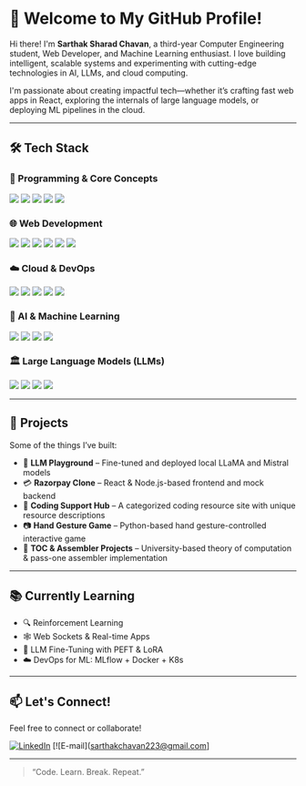 # 👋 Welcome to My GitHub Profile!

Hi there! I'm **Sarthak Sharad Chavan**, a third-year Computer Engineering student, Web Developer, and Machine Learning enthusiast. I love building intelligent, scalable systems and experimenting with cutting-edge technologies in AI, LLMs, and cloud computing.

I'm passionate about creating impactful tech—whether it’s crafting fast web apps in React, exploring the internals of large language models, or deploying ML pipelines in the cloud.

---

## 🛠️ Tech Stack

### 🔹 Programming & Core Concepts
<p align="left">
<img src="https://img.shields.io/badge/C++-00599C?style=for-the-badge&logo=c%2B%2B&logoColor=white" />
<img src="https://img.shields.io/badge/Python-3776AB?style=for-the-badge&logo=python&logoColor=white" />
<img src="https://img.shields.io/badge/Flask-000000?style=for-the-badge&logo=flask&logoColor=white" />
<img src="https://img.shields.io/badge/SQL-4479A1?style=for-the-badge&logo=mysql&logoColor=white" />
<img src="https://img.shields.io/badge/Vector%20DB-005571?style=for-the-badge&logo=redis&logoColor=white" />
</p>

### 🌐 Web Development
<p align="left">
<img src="https://img.shields.io/badge/HTML5-E34F26?style=for-the-badge&logo=html5&logoColor=white" />
<img src="https://img.shields.io/badge/CSS3-1572B6?style=for-the-badge&logo=css3&logoColor=white" />
<img src="https://img.shields.io/badge/JavaScript-F7DF1E?style=for-the-badge&logo=javascript&logoColor=black" />
<img src="https://img.shields.io/badge/React-20232A?style=for-the-badge&logo=react&logoColor=61DAFB" />
<img src="https://img.shields.io/badge/Node.js-339933?style=for-the-badge&logo=node.js&logoColor=white" />
<img src="https://img.shields.io/badge/MongoDB-47A248?style=for-the-badge&logo=mongodb&logoColor=white" />
</p>

### ☁️ Cloud & DevOps
<p align="left">
<img src="https://img.shields.io/badge/AWS-232F3E?style=for-the-badge&logo=amazon-aws&logoColor=white" />
<img src="https://img.shields.io/badge/Google%20Cloud-4285F4?style=for-the-badge&logo=google-cloud&logoColor=white" />
<img src="https://img.shields.io/badge/Azure-0078D4?style=for-the-badge&logo=microsoft-azure&logoColor=white" />
<img src="https://img.shields.io/badge/Docker-2496ED?style=for-the-badge&logo=docker&logoColor=white" />
<img src="https://img.shields.io/badge/Kubernetes-326CE5?style=for-the-badge&logo=kubernetes&logoColor=white" />
</p>

### 🤖 AI & Machine Learning
<p align="left">
<img src="https://img.shields.io/badge/Machine%20Learning-FF6F00?style=for-the-badge&logo=mlflow&logoColor=white" />
<img src="https://img.shields.io/badge/TensorFlow-FF6F00?style=for-the-badge&logo=tensorflow&logoColor=white" />
<img src="https://img.shields.io/badge/PyTorch-EE4C2C?style=for-the-badge&logo=pytorch&logoColor=white" />
<img src="https://img.shields.io/badge/OpenCV-5C3EE8?style=for-the-badge&logo=opencv&logoColor=white" />
</p>

### 🏛️ Large Language Models (LLMs)
<p align="left">
<img src="https://img.shields.io/badge/GPT-005571?style=for-the-badge&logo=openai&logoColor=white" />
<img src="https://img.shields.io/badge/BERT-1F425F?style=for-the-badge&logo=google&logoColor=white" />
<img src="https://img.shields.io/badge/LLaMA-FF4500?style=for-the-badge&logo=meta&logoColor=white" />
<img src="https://img.shields.io/badge/Fine%20Tuning-9C27B0?style=for-the-badge&logo=slack&logoColor=white" />
</p>

---

## 🚀 Projects
Some of the things I’ve built:
- 🧠 **LLM Playground** – Fine-tuned and deployed local LLaMA and Mistral models
- 💳 **Razorpay Clone** – React & Node.js-based frontend and mock backend
- 📘 **Coding Support Hub** – A categorized coding resource site with unique resource descriptions
- 📷 **Hand Gesture Game** – Python-based hand gesture-controlled interactive game
- 📖 **TOC & Assembler Projects** – University-based theory of computation & pass-one assembler implementation

---

## 📚 Currently Learning
- 🔍 Reinforcement Learning
- 🕸️ Web Sockets & Real-time Apps
- 🧠 LLM Fine-Tuning with PEFT & LoRA
- ☁️ DevOps for ML: MLflow + Docker + K8s

---

## 📫 Let's Connect!
Feel free to connect or collaborate!

[![LinkedIn](https://img.shields.io/badge/Sarthak%20Chavan-0077B5?style=for-the-badge&logo=linkedin&logoColor=white)](https://www.linkedin.com/in/sarthak-sharad-chavan/)
[![E-mail](sarthakchavan223@gmail.com]

---

> “Code. Learn. Break. Repeat.”

